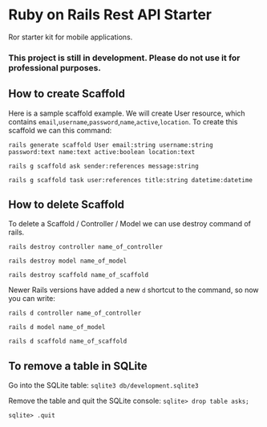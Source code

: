 

# Ruby on Rails Rest API Starter

Ror starter kit for mobile applications.

### This project is still in development. Please do not use it for professional purposes.

## How to create Scaffold

Here is a sample scaffold example. We will create User resource, which contains `email`,`username`,`password`,`name`,`active`,`location`.
To create this scaffold we can this command:

`rails generate scaffold User email:string username:string password:text name:text active:boolean location:text`

`rails g scaffold ask sender:references message:string`

`rails g scaffold task user:references title:string datetime:datetime`


## How to delete Scaffold

To delete a Scaffold / Controller / Model we can use destroy command of rails.

`rails destroy controller name_of_controller`

`rails destroy model name_of_model`

`rails destroy scaffold name_of_scaffold`

Newer Rails versions have added a new `d` shortcut to the command, so now you can write:

`rails d controller name_of_controller`

`rails d model name_of_model`

`rails d scaffold name_of_scaffold`

## To remove a table in SQLite

Go into the SQLite table:
`sqlite3 db/development.sqlite3`

Remove the table and quit the SQLite console:
`sqlite> drop table asks;`

`sqlite> .quit`